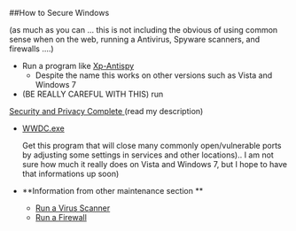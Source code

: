 ##How to Secure Windows

<span class="mainProgDescript">(as much as you can ... this is not including the obvious of using 
<span class="underline">common sense  </span> when on the web, running a Antivirus, Spyware scanners,   and firewalls ....)  </span>

- Run a program like [Xp-Antispy](http://xp-antispy.org/en/) 
	- Despite the name this works on other versions such as Vista and Windows 7
- (BE REALLY CAREFUL WITH THIS) run 
 
 
<a href="http://sourceforge.net/projects/cmia/" target="_blank">Security and Privacy Complete </a>(read my description) 


- [WWDC.exe](http://www.softpedia.com/get/Security/Firewall/Windows-Worms-Doors-Cleaner.shtml)

  Get this program that will close many  commonly open/vulnerable ports by adjusting some settings in services and other locations).. I am not sure how much it really does on Vista and Windows 7, but I hope to have        that informations up soon)
     
- **Information from other maintenance section **
	- [Run a Virus Scanner](virus/AVScanners.php )
	- [Run a Firewall](../security/firewall/comodo_rules.php)
  